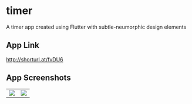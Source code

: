 # timer
A timer app created using Flutter with subtle-neumorphic design elements

## App Link
http://shorturl.at/fvDU6

## App Screenshots
<table>
  <tr>
<td><img src= "https://user-images.githubusercontent.com/85097545/130337276-a5e7af32-5f13-4ed0-bd15-668df90d67a5.jpg"/>
    </td>
    <td><img src="https://user-images.githubusercontent.com/85097545/130337278-4c39e881-5275-453e-9391-bc145ffe58f5.jpg"/>
    </td>
  </tr>
 </table>
